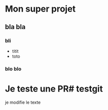 # Mon super projet

## bla bla

### bli
- titit
- toto

### blo blo

# Je teste une PR# testgit

je modifie le texte
